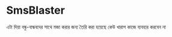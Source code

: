 # SmsBlaster
এটা দিয়া বন্ধু-বান্ধবদের সাথে মজা করার জন্য তৈরি করা হয়েছে কেউ খারাপ কাজে ব্যবহার করবেন না
